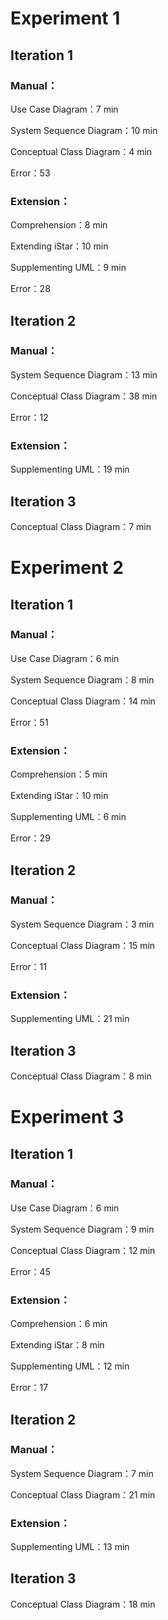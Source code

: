 # Experiment 1

## Iteration 1

### Manual：

   Use Case Diagram：7 min
   
   System Sequence Diagram：10 min
   
   Conceptual Class Diagram：4 min
   
   Error：53
   
### Extension：

   Comprehension：8 min
   
   Extending iStar：10 min
   
   Supplementing UML：9 min
   
   Error：28
   
## Iteration 2

### Manual：

   System Sequence Diagram：13 min
   
   Conceptual Class Diagram：38 min 
   
   Error：12
   
### Extension：

   Supplementing UML：19 min

## Iteration 3

   Conceptual Class Diagram：7 min
   
# Experiment 2

## Iteration 1

### Manual：

   Use Case Diagram：6 min
   
   System Sequence Diagram：8 min
   
   Conceptual Class Diagram：14 min
   
   Error：51
   
### Extension：

   Comprehension：5 min
   
   Extending iStar：10 min
   
   Supplementing UML：6 min
   
   Error：29
   
## Iteration 2

### Manual：

   System Sequence Diagram：3 min
   
   Conceptual Class Diagram：15 min 
   
   Error：11
   
### Extension：

   Supplementing UML：21 min

## Iteration 3

   Conceptual Class Diagram：8 min


# Experiment 3

## Iteration 1

### Manual：

   Use Case Diagram：6 min
   
   System Sequence Diagram：9 min
   
   Conceptual Class Diagram：12 min
   
   Error：45
   
### Extension：

   Comprehension：6 min
   
   Extending iStar：8 min
   
   Supplementing UML：12 min
   
   Error：17
   
## Iteration 2

### Manual：

   System Sequence Diagram：7 min
   
   Conceptual Class Diagram：21 min 
   
### Extension：

   Supplementing UML：13 min

## Iteration 3

   Conceptual Class Diagram：18 min

